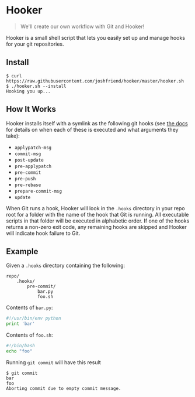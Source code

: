 # Hooker

> We'll create our own workflow with Git and Hooker!

Hooker is a small shell script that lets you easily set up and manage hooks for
your git repositories.

## Install

```
$ curl https://raw.githubusercontent.com/joshfriend/hooker/master/hooker.sh
$ ./hooker.sh --install
Hooking you up...
```

## How It Works

Hooker installs itself with a symlink as the following git hooks (see
[the docs][githooks-docs] for details on when each of these is executed and
what arguments they take):

* `applypatch-msg`
* `commit-msg`
* `post-update`
* `pre-applypatch`
* `pre-commit`
* `pre-push`
* `pre-rebase`
* `prepare-commit-msg`
* `update`

When Git runs a hook, Hooker will look in the `.hooks` directory in your repo
root for a folder with the name of the hook that Git is running. All executable
scripts in that folder will be executed in alphabetic order. If one of the
hooks returns a non-zero exit code, any remaining hooks are skipped and Hooker
will indicate hook failure to Git.

## Example

Given a `.hooks` directory containing the following:

```
repo/
    .hooks/
        pre-commit/
            bar.py
            foo.sh
```

Contents of `bar.py`:

```python
#!/usr/bin/env python
print 'bar'
```

Contents of `foo.sh`:

```bash
#!/bin/bash
echo "foo"
```

Running `git commit` will have this result

```
$ git commit
bar
foo
Aborting commit due to empty commit message.
```

[githooks-docs]: http://git-scm.com/docs/githooks
